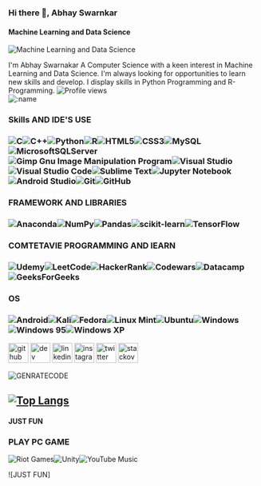 ### Hi there 👋, Abhay Swarnkar
#### Machine Learning and Data Science
![Machine Learning and Data Science](https://camo.githubusercontent.com/992babdffd8c74a1502de375fbdf7e4d54773242/68747470733a2f2f6d656469612e67697068792e636f6d2f6d656469612f53576f536b4e36447854737a71494b4571762f67697068792e676966)

I'm Abhay Swarnakar A Computer Science with a keen interest in Machine Learning and Data Science. I'm always looking for opportunities to learn new skills and develop. I display skills in Python Programming and R-Programming.
![Profile views](https://gpvc.arturio.dev/GENRATECODE)  
![:name](https://count.getloli.com/get/GENRATECODE)
### Skills AND IDE'S USE
### ![C](https://img.shields.io/badge/c-%2300599C.svg?style=for-the-badge&logo=c&logoColor=white)![C++](https://img.shields.io/badge/c++-%2300599C.svg?style=for-the-badge&logo=c%2B%2B&logoColor=white)![Python](https://img.shields.io/badge/python-3670A0?style=for-the-badge&logo=python&logoColor=ffdd54)![R](https://img.shields.io/badge/r-%23276DC3.svg?style=for-the-badge&logo=r&logoColor=white)![HTML5](https://img.shields.io/badge/html5-%23E34F26.svg?style=for-the-badge&logo=html5&logoColor=white)![CSS3](https://img.shields.io/badge/css3-%231572B6.svg?style=for-the-badge&logo=css3&logoColor=white)![MySQL](https://img.shields.io/badge/mysql-%2300f.svg?style=for-the-badge&logo=mysql&logoColor=white)![MicrosoftSQLServer](https://img.shields.io/badge/Microsoft%20SQL%20Sever-CC2927?style=for-the-badge&logo=microsoft%20sql%20server&logoColor=white)![Gimp Gnu Image Manipulation Program](https://img.shields.io/badge/Gimp-657D8B?style=for-the-badge&logo=gimp&logoColor=FFFFFF)![Visual Studio](https://img.shields.io/badge/Visual%20Studio-5C2D91.svg?style=for-the-badge&logo=visual-studio&logoColor=white)![Visual Studio Code](https://img.shields.io/badge/Visual%20Studio%20Code-0078d7.svg?style=for-the-badge&logo=visual-studio-code&logoColor=white)![Sublime Text](https://img.shields.io/badge/sublime_text-%23575757.svg?style=for-the-badge&logo=sublime-text&logoColor=important)![Jupyter Notebook](https://img.shields.io/badge/jupyter-%23FA0F00.svg?style=for-the-badge&logo=jupyter&logoColor=white)![Android Studio](https://img.shields.io/badge/Android%20Studio-3DDC84.svg?style=for-the-badge&logo=android-studio&logoColor=white)![Git](https://img.shields.io/badge/git-%23F05033.svg?style=for-the-badge&logo=git&logoColor=white)![GitHub](https://img.shields.io/badge/github-%23121011.svg?style=for-the-badge&logo=github&logoColor=white)

### FRAMEWORK AND LIBRARIES
### ![Anaconda](https://img.shields.io/badge/Anaconda-%2344A833.svg?style=for-the-badge&logo=anaconda&logoColor=white)![NumPy](https://img.shields.io/badge/numpy-%23013243.svg?style=for-the-badge&logo=numpy&logoColor=white)![Pandas](https://img.shields.io/badge/pandas-%23150458.svg?style=for-the-badge&logo=pandas&logoColor=white)![scikit-learn](https://img.shields.io/badge/scikit--learn-%23F7931E.svg?style=for-the-badge&logo=scikit-learn&logoColor=white)![TensorFlow](https://img.shields.io/badge/TensorFlow-%23FF6F00.svg?style=for-the-badge&logo=TensorFlow&logoColor=white)
### COMTETAVIE PROGRAMMING AND lEARN
### ![Udemy](https://img.shields.io/badge/Udemy-A435F0?style=for-the-badge&logo=Udemy&logoColor=white)![LeetCode](https://img.shields.io/badge/LeetCode-000000?style=for-the-badge&logo=LeetCode&logoColor=#d16c06)![HackerRank](https://img.shields.io/badge/-Hackerrank-2EC866?style=for-the-badge&logo=HackerRank&logoColor=white)![Codewars](https://img.shields.io/badge/Codewars-B1361E?style=for-the-badge&logo=codewars&logoColor=grey)![Datacamp](https://img.shields.io/badge/Datacamp-05192D?style=for-the-badge&logo=datacamp&logoColor=03E860)![GeeksForGeeks](https://img.shields.io/badge/GeeksforGeeks-gray?style=for-the-badge&logo=geeksforgeeks&logoColor=35914c)

### OS
### ![Android](https://img.shields.io/badge/Android-3DDC84?style=for-the-badge&logo=android&logoColor=white)![Kali](https://img.shields.io/badge/Kali-268BEE?style=for-the-badge&logo=kalilinux&logoColor=white)![Fedora](https://img.shields.io/badge/Fedora-294172?style=for-the-badge&logo=fedora&logoColor=white)![Linux Mint](https://img.shields.io/badge/Linux%20Mint-87CF3E?style=for-the-badge&logo=Linux%20Mint&logoColor=white)![Ubuntu](https://img.shields.io/badge/Ubuntu-E95420?style=for-the-badge&logo=ubuntu&logoColor=white)![Windows](https://img.shields.io/badge/Windows-0078D6?style=for-the-badge&logo=windows&logoColor=white)![Windows 95](https://img.shields.io/badge/Windows%2095-008484?style=for-the-badge&logo=windows95&logoColor=white)![Windows XP](https://img.shields.io/badge/Windows%20xp-003399?style=for-the-badge&logo=windowsxp&logoColor=white)


[<img src='https://cdn.jsdelivr.net/npm/simple-icons@3.0.1/icons/github.svg' alt='github' height='40'>](https://github.com/GENRATECODE)  [<img src='https://cdn.jsdelivr.net/npm/simple-icons@3.0.1/icons/hashnode.svg' alt='dev' height='40'>](https://hashnode.com/@MoonKnight) [<img src='https://cdn.jsdelivr.net/npm/simple-icons@3.0.1/icons/linkedin.svg' alt='linkedin' height='40'>](https://www.linkedin.com/in/abhay-swarnakar-3bb78616b//)  [<img src='https://cdn.jsdelivr.net/npm/simple-icons@3.0.1/icons/instagram.svg' alt='instagram' height='40'>](https://www.instagram.com/@abhayswarnakar2019/)  [<img src='https://cdn.jsdelivr.net/npm/simple-icons@3.0.1/icons/twitter.svg' alt='twitter' height='40'>](https://twitter.com/a)  [<img src='https://cdn.jsdelivr.net/npm/simple-icons@3.0.1/icons/stackoverflow.svg' alt='stackoverflow' height='40'>](https://stackoverflow.com/users/a)  

![GENRATECODE](https://github-readme-stats.vercel.app/api?username=GENRATECODE&show_icons=true&theme=radical)
## [![Top Langs](https://github-readme-stats.vercel.app/api/top-langs/?username=GENRATECODE&layout=compact)](https://github.com/anuraghazra/github-readme-stats)
#### JUST FUN
### PLAY PC GAME 
![Riot Games](https://img.shields.io/badge/riotgames-D32936.svg?style=for-the-badge&logo=riotgames&logoColor=white)![Unity](https://img.shields.io/badge/unity-%23000000.svg?style=for-the-badge&logo=unity&logoColor=white)![YouTube Music](https://img.shields.io/badge/YouTube_Music-FF0000?style=for-the-badge&logo=youtube-music&logoColor=white)

![JUST FUN]


